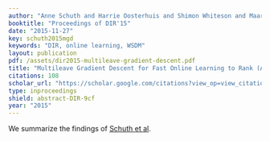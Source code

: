 ```yaml
---
author: "Anne Schuth and Harrie Oosterhuis and Shimon Whiteson and Maarten de Rijke"
booktitle: "Proceedings of DIR'15"
date: "2015-11-27"
key: schuth2015mgd
keywords: "DIR, online learning, WSDM"
layout: publication
pdf: /assets/dir2015-multileave-gradient-descent.pdf
title: "Multileave Gradient Descent for Fast Online Learning to Rank (Abstract)"
citations: 108
scholar_url: "https://scholar.google.com/citations?view_op=view_citation&hl=en&user=Y3ahb_wAAAAJ&pagesize=100&citation_for_view=Y3ahb_wAAAAJ:M7yex6snE4oC"
type: inproceedings
shield: abstract-DIR-9cf
year: "2015"
---
```


We summarize the findings of [Schuth et al](/publications/schuth2016multileave).
